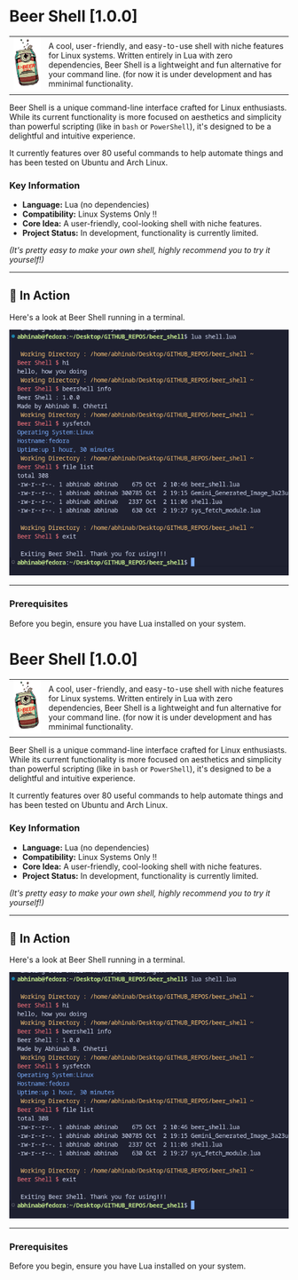 # Beer Shell [1.0.0]

<table>
  <tr>
    <td><img src="images/logo.png" alt="images/Beer Shell Logo" width="250"></td>
    <td>A cool, user-friendly, and easy-to-use shell with niche features for Linux systems. Written entirely in Lua with zero dependencies, Beer Shell is a lightweight and fun alternative for your command line. (for now it is under development and has mminimal functionality. </td>
  </tr>
</table>

Beer Shell is a unique command-line interface crafted for Linux enthusiasts. While its current functionality is more focused on aesthetics and simplicity than powerful scripting (like in `bash` or `PowerShell`), it's designed to be a delightful and intuitive experience.

It currently features over 80 useful commands to help automate things and has been tested on Ubuntu and Arch Linux.

### Key Information
- **Language:** Lua (no dependencies)
- **Compatibility:** Linux Systems Only ‼️
- **Core Idea:** A user-friendly, cool-looking shell with niche features.
- **Project Status:** In development, functionality is currently limited.

*(It's pretty easy to make your own shell, highly recommend you to try it yourself!)*

---

## 📸 In Action

Here's a look at Beer Shell running in a terminal.

![Screenshot of Beer Shell in use](images/executed_code.png)

---

### Prerequisites

Before you begin, ensure you have Lua installed on your system.


# Beer Shell [1.0.0]

<table>
  <tr>
    <td><img src="logo.png" alt="Beer Shell Logo" width="250"></td>
    <td>A cool, user-friendly, and easy-to-use shell with niche features for Linux systems. Written entirely in Lua with zero dependencies, Beer Shell is a lightweight and fun alternative for your command line. (for now it is under development and has mminimal functionality. </td>
  </tr>
</table>

Beer Shell is a unique command-line interface crafted for Linux enthusiasts. While its current functionality is more focused on aesthetics and simplicity than powerful scripting (like in `bash` or `PowerShell`), it's designed to be a delightful and intuitive experience.

It currently features over 80 useful commands to help automate things and has been tested on Ubuntu and Arch Linux.

### Key Information
- **Language:** Lua (no dependencies)
- **Compatibility:** Linux Systems Only ‼️
- **Core Idea:** A user-friendly, cool-looking shell with niche features.
- **Project Status:** In development, functionality is currently limited.

*(It's pretty easy to make your own shell, highly recommend you to try it yourself!)*

---

## 📸 In Action

Here's a look at Beer Shell running in a terminal.

![Screenshot of Beer Shell in use](executed_code.png)

---

### Prerequisites

Before you begin, ensure you have Lua installed on your system.
